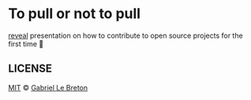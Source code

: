 # To pull or not to pull

[reveal](http://lab.hakim.se/reveal-js/#/) presentation on how to contribute to open source projects for the first time :rocket:

## LICENSE

[MIT](LICENSE.md) © [Gabriel Le Breton](https://gableroux.com)

